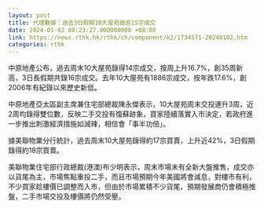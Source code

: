 ```yaml
---
layout: post
title: 代理數據：過去3日假期10大屋苑錄逾15宗成交
date: 2024-01-02 08:23:27.000000000 +08:00
link: https://news.rthk.hk/rthk/ch/component/k2/1734571-20240102.htm
categories: rthk
---
```


中原地產公布，過去周末10大屋苑錄得14宗成交，按周上升16.7%，創35周新高，3日長假期共錄16宗成交。去年10大屋苑有1886宗成交，按年跌17.6%，創2006年有紀錄以來歷史新低。

中原地產亞太區副主席兼住宅部總裁陳永傑表示，10大屋苑周末交投連升3周，近2周均錄得雙位數，反映二手交投有復蘇跡象，買家陸續落實入市決定，若政府進一步推出刺激經濟措施如減辣，相信會「事半功倍」。

據美聯物業分行統計，過去周末10大屋苑錄得約17宗買賣，上升近42%，3日假期錄得約18宗買賣。

美聯物業住宅部行政總裁(港澳)布少明表示，周末市場未有全新大盤推售，成交亦以貨尾為主，市場焦點重投二手，而且市場預期今年美國將會減息，對樓市有利，不少買家趁樓價已調整而入市，但由於市場累積不少貨尾，預期發展商仍會積極推盤，二手市場交投及樓價將仍然受壓。
